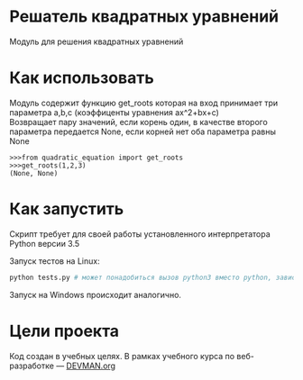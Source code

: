 # Решатель квадратных уравнений
Модуль для решения квадратных уравнений

# Как использовать

Модуль содержит функцию get_roots которая на вход принимает три параметра a,b,c (коэффиценты уравнения ax^2+bx+c)  
Возвращает пару значений, если корень один, в качестве второго параметра передается None,  если корней нет оба параметра равны None

```
>>>from quadratic_equation import get_roots
>>>get_roots(1,2,3)
(None, None)
```
# Как запустить

Скрипт требует для своей работы установленного интерпретатора Python версии 3.5

Запуск тестов на Linux:

```bash
python tests.py # может понадобиться вызов python3 вместо python, зависит от настроек операционной системы
```

Запуск на Windows происходит аналогично.

# Цели проекта

Код создан в учебных целях. В рамках учебного курса по веб-разработке ― [DEVMAN.org](https://devman.org)
